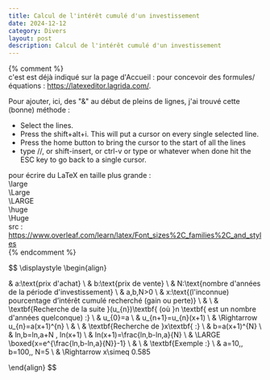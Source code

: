```yaml
---
title: Calcul de l'intérêt cumulé d'un investissement
date: 2024-12-12
category: Divers
layout: post
description: Calcul de l'intérêt cumulé d'un investissement 
---
```


{% comment %}  
c'est est déjà indiqué sur la page d'Accueil : pour concevoir des formules/équations : <https://latexeditor.lagrida.com/>.    

Pour ajouter, ici, des "&" au début de pleins de lignes, j'ai trouvé cette (bonne) méthode :
* Select the lines.
* Press the shift+alt+i.
  This will put a cursor on every single selected line.
* Press the home button to bring the cursor to the start of all the lines
* type //, or shift-insert, or ctrl-v or type or whatever
    when done hit the ESC key to go back to a single cursor.

pour écrire du LaTeX en taille plus grande :  
\large  
\Large  
\LARGE  
\huge  
\Huge  
src : <https://www.overleaf.com/learn/latex/Font_sizes%2C_families%2C_and_styles>  
{% endcomment %}

$$ \displaystyle
\begin{align}

& a:\text{prix d'achat} \\
& b:\text{prix de vente} \\
& N:\text{nombre d'années de la période d'investissement} \\
& a,b,N>0 \\
& x:\text{(l'inconnue) pourcentage d’intérêt cumulé recherché (gain ou perte)} \\
& \\
& \textbf{Recherche de la suite }(u_{n})\textbf{ (où }n \textbf{ est un nombre d'années quelconque) :} \\
& u_{0}=a \\ 
& u_{n+1}=u_{n}(x+1) \\ 
& \Rightarrow u_{n}=a(x+1)^{n} \\
& \\ 
& \textbf{Recherche de }x\textbf{ :} \\
& b=a(x+1)^{N} \\ 
& ln\,b=ln\,a+N \, ln(x+1) \\
& ln(x+1)=\frac{ln\,b-ln\,a}{N} \\
& \LARGE \boxed{x=e^{\frac{ln\,b-ln\,a}{N}}-1} \\
& \\
& \textbf{Exemple :} \\
& a=10,\, b=100,\, N=5 \\
& \Rightarrow x\simeq 0.585

\end{align}
$$


